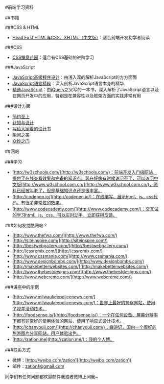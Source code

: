 #前端学习资料

##书籍

###CSS & HTML

* [Head First HTML与CSS、XHTML（中文版）](http://book.douban.com/subject/3040870/)：适合前端开发初学者阅读

###CSS

* [CSS禅意花园](http://book.douban.com/subject/2052176/)：适合有CSS基础的进阶学习

###JavaScript

* [JavaScript高级程序设计](http://book.douban.com/subject/1869705/)：由浅入深的解析JavaScript的方方面面
* [JavaScript语言精粹](http://book.douban.com/subject/3590768/)：深入剖析JavaScript语言本身的精华
* [精通JavaScript](http://book.douban.com/subject/3007076/)：由[jQuery](http://jquery.com/)之父写的一本书，深入解析了JavaScript语言以及在网页开发中的应用，特别是在兼容性以及框架方面的实践非常有用

###设计方面

* [简约至上](http://book.douban.com/subject/5394309/)
* [认知与设计](http://book.douban.com/subject/6792322/)
* [写给大家看的设计书](http://book.douban.com/subject/3323633/)
* [瞬间之美](http://book.douban.com/subject/3886044/)
* [众妙之门](http://book.douban.com/subject/5351808/)

##网站

###学习

* [http://w3schools.com/](http://w3schools.com/)：前端开发入门级网站，提供了在线查看效果和完备的知识点。现在好像有时候访问不了，可以访问中文版[http://www.w3school.com.cn/](http://www.w3school.com.cn/)，资料已经被叫老了，但是基础知识点还是很丰富。
* [http://codepen.io/](http://codepen.io/)：在线编写、展示html、js、css代码。有很多非常炫的效果。
* [http://www.codecademy.com/](http://www.codecademy.com/)：交互试的学习html、js、css，可以实时动手，立即获得反馈。

###如何发觉酷网站？
* [http://www.thefwa.com/](http://www.thefwa.com/)
* [http://siteinspire.com/](http://siteinspire.com/)
* [http://bestwebgallery.com/](http://bestwebgallery.com/)
* [http://cssremix.com/](http://cssremix.com/)
* [http://www.cssmania.com/](http://www.cssmania.com/)
* [http://www.designbombs.com/](http://www.designbombs.com/)
* [http://makebetterwebsites.com/](http://makebetterwebsites.com/)
* [http://www.thebestdesigns.com/](http://www.thebestdesigns.com/)
* [http://www.webcreme.com/](http://www.webcreme.com/)

###讲座中的示例
* [http://www.milwaukeepolicenews.com/](http://www.milwaukeepolicenews.com/)：世界上最好的警察网站，使用了视差滚动技术。
* [http://foodsense.is/](http://foodsense.is/)：一个在任何设备、屏幕分辨率下都有非常好的使用体验的网站，使用了响应式设计技术。
* [http://chanyouji.com/](http://chanyouji.com/)：蝉游记，国内一个很好的旅游图片分享网站，用户体验出色。
* [http://zation.me](http://zation.me/)：我的个人博。

###联系方式
* 微博：[http://weibo.com/zation1](http://weibo.com/zation1)
* 邮件：zation1@gmail.com

同学们有任何问题都欢迎邮件我或者微博上问我~
